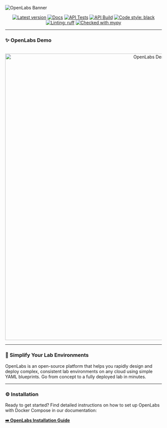 ![OpenLabs Banner](https://github.com/user-attachments/assets/752fab1b-8414-4529-a162-1b3275f3c2ee)

<p align="center">
<a href="https://github.com/OpenLabsHQ/API"><img alt="Latest version" src="https://img.shields.io/github/v/release/OpenLabsHQ/OpenLabs"></a>
<a href="https://github.com/OpenLabsHQ/API"><img alt="Docs" src="https://img.shields.io/github/actions/workflow/status/OpenLabsHQ/OpenLabs/mdbook.yml?branch=main&label=Docs"></a>
<a href="https://github.com/OpenLabsHQ/API"><img alt="API Tests" src="https://img.shields.io/github/actions/workflow/status/OpenLabsHQ/OpenLabs/api-unit_tests.yml?branch=main&label=API%20Tests"></a>
<a href="https://github.com/OpenLabsHQ/API"><img alt="API Build" src="https://img.shields.io/github/actions/workflow/status/OpenLabsHQ/OpenLabs/api-integration_tests.yml?branch=main&label=API%20Build"></a>
<a href="https://github.com/psf/black"><img alt="Code style: black" src="https://img.shields.io/badge/code%20style-black-000000.svg"></a>
<a href="https://github.com/astral-sh/ruff"><img alt="Linting: ruff" src="https://img.shields.io/endpoint?url=https://raw.githubusercontent.com/astral-sh/ruff/main/assets/badge/v2.json"></a>
<a href="https://mypy-lang.org/"><img alt="Checked with mypy" src="https://www.mypy-lang.org/static/mypy_badge.svg"></a>
</p>

---

### ✨ OpenLabs Demo

<p align="center">
  <img src="https://github.com/user-attachments/assets/2e1d59f8-bc79-41bd-b04c-757c8af94ee9" alt="OpenLabs Demo" width="920"/>
</p>

---

### 🚀 Simplify Your Lab Environments

OpenLabs is an open-source platform that helps you rapidly design and deploy complex, consistent lab environments on any cloud using simple YAML blueprints. Go from concept to a fully deployed lab in minutes.

---

### ⚙️ Installation

Ready to get started? Find detailed instructions on how to set up OpenLabs with Docker Compose in our documentation:

**[➡️ OpenLabs Installation Guide](https://docs.openlabs.sh/guides/installation.html)**

